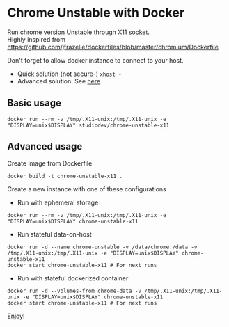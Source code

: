 # Chrome Unstable with Docker

Run chrome version Unstable through X11 socket.  
Highly inspired from https://github.com/jfrazelle/dockerfiles/blob/master/chromium/Dockerfile

Don't forget to allow docker instance to connect to your host. 

 * Quick solution (not secure-) `xhost +`
 * Advanced solution: See [here](http://olivier.barais.fr/blog/posts/2014.08.26/Eclipse_in_docker_container.html)

## Basic usage

```
docker run --rm -v /tmp/.X11-unix:/tmp/.X11-unix -e "DISPLAY=unix$DISPLAY" studiodev/chrome-unstable-x11  
```

## Advanced usage

Create image from Dockerfile

```
docker build -t chrome-unstable-x11 .
```

Create a new instance with one of these configurations  

*  Run with ephemeral storage  

```
docker run --rm -v /tmp/.X11-unix:/tmp/.X11-unix -e "DISPLAY=unix$DISPLAY" chrome-unstable-x11  
```

* Run stateful data-on-host  

```
docker run -d --name chrome-unstable -v /data/chrome:/data -v /tmp/.X11-unix:/tmp/.X11-unix -e "DISPLAY=unix$DISPLAY" chrome-unstable-x11  
docker start chrome-unstable-x11 # For next runs
```

*  Run with stateful dockerized container

```
docker run -d --volumes-from chrome-data -v /tmp/.X11-unix:/tmp/.X11-unix -e "DISPLAY=unix$DISPLAY" chrome-unstable-x11  
docker start chrome-unstable-x11 # For next runs  
```

Enjoy!
